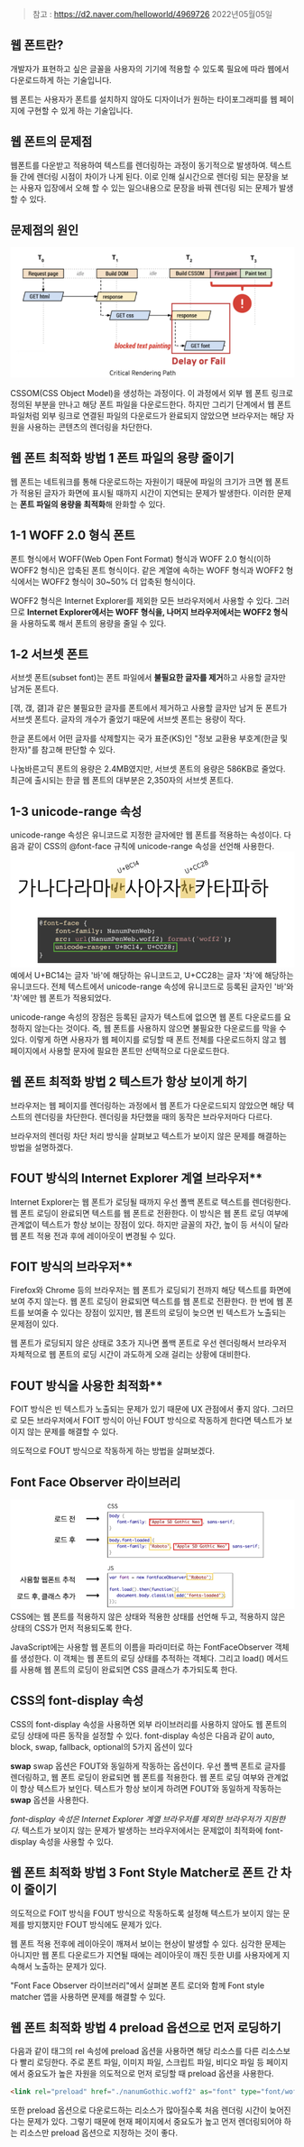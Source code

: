 > 참고 : https://d2.naver.com/helloworld/4969726
2022년05월05일

## 웹 폰트란?
개발자가 표현하고 싶은 글꼴을 사용자의 기기에 적용할 수 있도록 필요에 따라 웹에서 다운로드하게 하는 기술입니다.

웹 폰트는 사용자가 폰트를 설치하지 않아도 디자이너가 원하는 타이포그래피를 웹 페이지에 구현할 수 있게 하는 기술입니다.

## 웹 폰트의 문제점
웹폰트를 다운받고 적용하여 텍스트를 렌더링하는 과정이 동기적으로 발생하여. 텍스트들 간에 렌더링 시점이 차이가 나게 된다. 이로 인해 실시간으로 렌더링 되는 문장을 보는 사용자 입장에서 오해 할 수 있는 일으내용으로 문장을 바꿔 렌더링 되는 문제가 발생할 수 있다.

## 문제점의 원인
![](https://github.com/anotheranotherhoon/TIL/blob/master/Web/img/rendering.png?raw=true)

CSSOM(CSS Object Model)을 생성하는 과정이다. 
이 과정에서 외부 웹 폰트 링크로 정의된 부분을 만나고 해당 폰트 파일을 다운로드한다.
하지만 그리기 단계에서 웹 폰트 파일처럼 외부 링크로 연결된 파일의 다운로드가 완료되지 않았으면 브라우저는 해당 자원을 사용하는 콘텐츠의 렌더링을 차단한다.

## 웹 폰트 최적화 방법 1 폰트 파일의 용량 줄이기
웹 폰트는 네트워크를 통해 다운로드하는 자원이기 때문에 파일의 크기가 크면 웹 폰트가 적용된 글자가 화면에 표시될 때까지 시간이 지연되는 문제가 발생한다. 
이러한 문제는 **폰트 파일의 용량을 최적화**해 완화할 수 있다.

## 1-1 WOFF 2.0 형식 폰트
폰트 형식에서 WOFF(Web Open Font Format) 형식과 WOFF 2.0 형식(이하 WOFF2 형식)은 압축된 폰트 형식이다.
같은 계열에 속하는 WOFF 형식과 WOFF2 형식에서는 WOFF2 형식이 30~50% 더 압축된 형식이다.

WOFF2 형식은 Internet Explorer를 제외한 모든 브라우저에서 사용할 수 있다.
그러므로 **Internet Explorer에서는 WOFF 형식을,
나머지 브라우저에서는 WOFF2 형식**을 사용하도록 해서 폰트의 용량을 줄일 수 있다.

## 1-2 서브셋 폰트
서브셋 폰트(subset font)는 폰트 파일에서 **불필요한 글자를 제거**하고 사용할 글자만 남겨둔 폰트다.

[갞, 갡, 갫]과 같은 불필요한 글자를 폰트에서 제거하고 사용할 글자만 남겨 둔 폰트가 서브셋 폰트다. 글자의 개수가 줄었기 때문에 서브셋 폰트는 용량이 작다.

한글 폰트에서 어떤 글자를 삭제할지는 국가 표준(KS)인 "정보 교환용 부호계(한글 및 한자)"를 참고해 판단할 수 있다.

나눔바른고딕 폰트의 용량은 2.4MB였지만, 서브셋 폰트의 용량은 586KB로 줄었다.
최근에 출시되는 한글 웹 폰트의 대부분은 2,350자의 서브셋 폰트다. 

## 1-3 unicode-range 속성

unicode-range 속성은 유니코드로 지정한 글자에만 웹 폰트를 적용하는 속성이다. 다음과 같이 CSS의 @font-face 규칙에 unicode-range 속성을 선언해 사용한다.
<br>
![](https://github.com/anotheranotherhoon/TIL/blob/master/Web/img/unicode_range.png?raw=true)
예에서 U+BC14는 글자 '바'에 해당하는 유니코드고, U+CC28는 글자 '차'에 해당하는 유니코드다. 
전체 텍스트에서 unicode-range 속성에 유니코드로 등록된 글자인 '바'와 '차'에만 웹 폰트가 적용되었다.

unicode-range 속성의 장점은 등록된 글자가 텍스트에 없으면 웹 폰트 다운로드를 요청하지 않는다는 것이다.
즉, 웹 폰트를 사용하지 않으면 불필요한 다운로드를 막을 수 있다.
이렇게 하면 사용자가 웹 페이지를 로딩할 때 폰트 전체를 다운로드하지 않고 웹 페이지에서 사용할 문자에 필요한 폰트만 선택적으로 다운로드한다.
## 웹 폰트 최적화 방법 2 텍스트가 항상 보이게 하기
브라우저는 웹 페이지를 렌더링하는 과정에서 웹 폰트가 다운로드되지 않았으면 해당 텍스트의 렌더링을 차단한다. 렌더링을 차단했을 때의 동작은 브라우저마다 다르다.

브라우저의 렌더링 차단 처리 방식을 살펴보고 텍스트가 보이지 않은 문제를 해결하는 방법을 설명하겠다.


## FOUT 방식의 Internet Explorer 계열 브라우저**
Internet Explorer는 웹 폰트가 로딩될 때까지 우선 폴백 폰트로 텍스트를 렌더링한다. 웹 폰트 로딩이 완료되면 텍스트를 웹 폰트로 전환한다. 이 방식은 웹 폰트 로딩 여부에 관계없이 텍스트가 항상 보이는 장점이 있다. 하지만 글꼴의 자간, 높이 등 서식이 달라 웹 폰트 적용 전과 후에 레이아웃이 변경될 수 있다.<br>

## FOIT 방식의 브라우저**

Firefox와 Chrome 등의 브라우저는 웹 폰트가 로딩되기 전까지 해당 텍스트를 화면에 보여 주지 않는다.
웹 폰트 로딩이 완료되면 텍스트를 웹 폰트로 전환한다. 
한 번에 웹 폰트를 보여줄 수 있다는 장점이 있지만, 웹 폰트의 로딩이 늦으면 빈 텍스트가 노출되는 문제점이 있다.

웹 폰트가 로딩되지 않은 상태로 3초가 지나면 폴백 폰트로 우선 렌더링해서 브라우저 자체적으로 웹 폰트의 로딩 시간이 과도하게 오래 걸리는 상황에 대비한다.<br>
## FOUT 방식을 사용한 최적화**

FOIT 방식은 빈 텍스트가 노출되는 문제가 있기 때문에 UX 관점에서 좋지 않다.
그러므로 모든 브라우저에서 FOIT 방식이 아닌 FOUT 방식으로 작동하게 한다면 텍스트가 보이지 않는 문제를 해결할 수 있다.

의도적으로 FOUT 방식으로 작동하게 하는 방법을 살펴보겠다.
## Font Face Observer 라이브러리
![](https://github.com/anotheranotherhoon/TIL/blob/master/Web/img/font_face_observer.png?raw=true)
CSS에는 웹 폰트를 적용하지 않은 상태와 적용한 상태를 선언해 두고, 적용하지 않은 상태의 CSS가 먼저 적용되도록 한다.

JavaScript에는 사용할 웹 폰트의 이름을 파라미터로 하는 FontFaceObserver 객체를 생성한다. 
이 객체는 웹 폰트의 로딩 상태를 추적하는 객체다. 그리고 load() 메서드를 사용해 웹 폰트의 로딩이 완료되면 CSS 클래스가 추가되도록 한다.

## CSS의 font-display 속성
CSS의 font-display 속성을 사용하면 외부 라이브러리를 사용하지 않아도 웹 폰트의 로딩 상태에 따른 동작을 설정할 수 있다.
font-display 속성은 다음과 같이 auto, block, swap, fallback, optional의 5가지 옵션이 있다

**swap**
swap 옵션은 FOUT와 동일하게 작동하는 옵션이다. 우선 폴백 폰트로 글자를 렌더링하고, 웹 폰트 로딩이 완료되면 웹 폰트를 적용한다. 웹 폰트 로딩 여부와 관계없이 항상 텍스트가 보인다.
텍스트가 항상 보이게 하려면 FOUT와 동일하게 작동하는 **swap** 옵션을 사용한다.


_font-display 속성은 Internet Explorer 계열 브라우저를 제외한 브라우저가 지원한다._ 텍스트가 보이지 않는 문제가 발생하는 브라우저에서는 문제없이 최적화에 font-display 속성을 사용할 수 있다.

## 웹 폰트 최적화 방법 3 Font Style Matcher로 폰트 간 차이 줄이기

의도적으로 FOIT 방식을 FOUT 방식으로 작동하도록 설정해 텍스트가 보이지 않는 문제를 방지했지만 FOUT 방식에도 문제가 있다.

웹 폰트 적용 전후에 레이아웃이 깨져서 보이는 현상이 발생할 수 있다.
심각한 문제는 아니지만 웹 폰트 다운로드가 지연될 때에는 레이아웃이 깨진 듯한 UI를 사용자에게 지속해서 노출하는 문제가 있다.

"Font Face Observer 라이브러리"에서 살펴본 폰트 로더와 함께 Font style matcher 앱을 사용하면 문제를 해결할 수 있다.

## 웹 폰트 최적화 방법 4 preload 옵션으로 먼저 로딩하기
다음과 같이 <link>태그의 rel 속성에 preload 옵션을 사용하면 해당 리소스를 다른 리소스보다 빨리 로딩한다.
주로 폰트 파일, 이미지 파일, 스크립트 파일, 비디오 파일 등 페이지에서 중요도가 높은 자원을 의도적으로 먼저 로딩할 때 preload 옵션을 사용한다.
```html
<link rel="preload" href="./nanumGothic.woff2" as="font" type="font/woff2" crossorigin="anonymous"> 
```
또한 preload 옵션으로 다운로드하는 리소스가 많아질수록 처음 렌더링 시간이 늦어진다는 문제가 있다. 그렇기 때문에 현재 페이지에서 중요도가 높고 먼저 렌더링되어야 하는 리소스만 preload 옵션으로 지정하는 것이 좋다.

